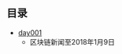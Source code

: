 ## 目录 ##
- [day001](https://github.com/liuxingrichu/blockchain/blob/master/day001.md)
	- 区块链新闻至2018年1月9日